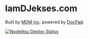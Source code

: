 # IamDJekses.com

Built by [MDM Inc](http://massdistributionmedia.com/). powered by [DocPad](http://docpad.org).

[![Nodejitsu Deploy Status](https://webhooks.nodejitsu.com/MassDistributionMedia/iamdjekses.com.png)](https://webops.nodejitsu.com#iamdjekses.docpad/iamdjekses.com)
